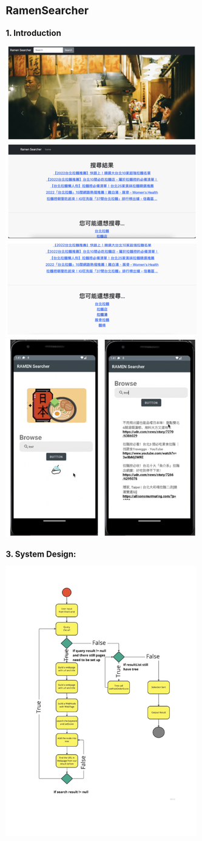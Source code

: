 # RamenSearcher

## 1. Introduction
![](images/Web1.png)
![](images/Web2.png)
![](images/Web3.png)
![](images/AndroidApp.png)


## 3. System Design:
![](images/UML_DS.1.jpeg)
